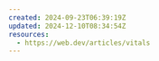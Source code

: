 ```yaml
---
created: 2024-09-23T06:39:19Z
updated: 2024-12-10T08:34:54Z
resources:
  - https://web.dev/articles/vitals
---
```

